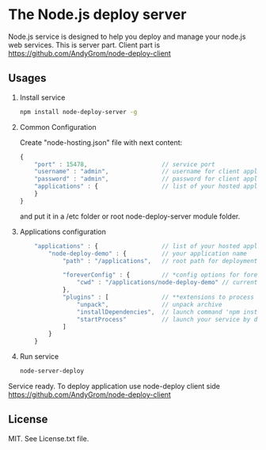 The Node.js deploy server
=========================
Node.js service is designed to help you deploy and manage your node.js web services. 
This is server part. Client part is https://github.com/AndyGrom/node-deploy-client

Usages
------------
1. Install service

	```bash
	npm install node-deploy-server -g
	```

2. Common Configuration

   Create "node-hosting.json" file with next content:
	```javascript
	{
		"port" : 15478,						// service port
		"username" : "admin",				// username for client application
		"password" : "admin",				// password for client application
		"applications" : {                  // list of your hosted applications (see below)
		}
	}
	```
	and put it in a /etc folder or root node-deploy-server module folder.

3. Applications configuration
    ```javascript
		"applications" : {                  // list of your hosted applications
			"node-deploy-demo" : {			// your application name
				"path" : "/applications",	// root path for deployment application

				"foreverConfig" : {			// *config options for forever-monitor, if corresponding plugin is switched on
					"cwd" : "/applications/node-deploy-demo" // current working dir for application
				},
				"plugins" : [               // **extensions to process received file
                    "unpack",               // unpack archive
                    "installDependencies",  // launch command 'npm install' into root folder
                    "startProcess"          // launch your service by dint of forever-monitor (see <https://github.com/nodejitsu/forever-monitor>)
				]
			}
		}
    ```

4. Run service

	```bash
	node-server-deploy
	```

Service ready. To deploy application use node-deploy client side <https://github.com/AndyGrom/node-deploy-client>

License
-------
MIT. See License.txt file.